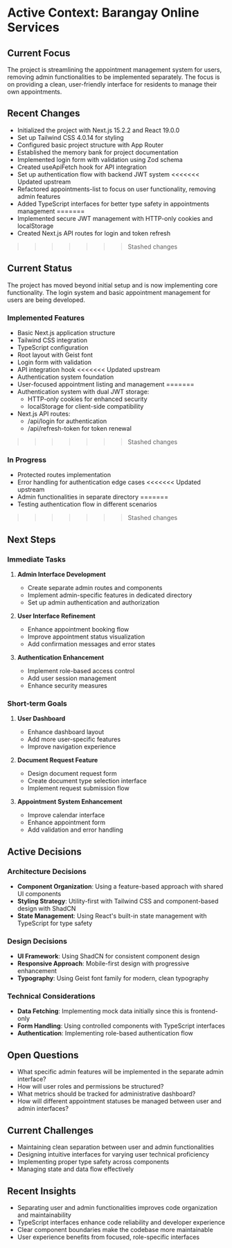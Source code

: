 # Active Context: Barangay Online Services

## Current Focus

The project is streamlining the appointment management system for users, removing admin functionalities to be implemented separately. The focus is on providing a clean, user-friendly interface for residents to manage their own appointments.

## Recent Changes

- Initialized the project with Next.js 15.2.2 and React 19.0.0
- Set up Tailwind CSS 4.0.14 for styling
- Configured basic project structure with App Router
- Established the memory bank for project documentation
- Implemented login form with validation using Zod schema
- Created useApiFetch hook for API integration
- Set up authentication flow with backend JWT system
<<<<<<< Updated upstream
- Refactored appointments-list to focus on user functionality, removing admin features
- Added TypeScript interfaces for better type safety in appointments management
=======
- Implemented secure JWT management with HTTP-only cookies and localStorage
- Created Next.js API routes for login and token refresh
>>>>>>> Stashed changes

## Current Status

The project has moved beyond initial setup and is now implementing core functionality. The login system and basic appointment management for users are being developed.

### Implemented Features

- Basic Next.js application structure
- Tailwind CSS integration
- TypeScript configuration
- Root layout with Geist font
- Login form with validation
- API integration hook
<<<<<<< Updated upstream
- Authentication system foundation
- User-focused appointment listing and management
=======
- Authentication system with dual JWT storage:
  - HTTP-only cookies for enhanced security
  - localStorage for client-side compatibility
- Next.js API routes:
  - /api/login for authentication
  - /api/refresh-token for token renewal
>>>>>>> Stashed changes

### In Progress

- Protected routes implementation
- Error handling for authentication edge cases
<<<<<<< Updated upstream
- Admin functionalities in separate directory
=======
- Testing authentication flow in different scenarios
>>>>>>> Stashed changes

## Next Steps

### Immediate Tasks

1. **Admin Interface Development**
   - Create separate admin routes and components
   - Implement admin-specific features in dedicated directory
   - Set up admin authentication and authorization

2. **User Interface Refinement**
   - Enhance appointment booking flow
   - Improve appointment status visualization
   - Add confirmation messages and error states

3. **Authentication Enhancement**
   - Implement role-based access control
   - Add user session management
   - Enhance security measures

### Short-term Goals

1. **User Dashboard**
   - Enhance dashboard layout
   - Add more user-specific features
   - Improve navigation experience

2. **Document Request Feature**
   - Design document request form
   - Create document type selection interface
   - Implement request submission flow

3. **Appointment System Enhancement**
   - Improve calendar interface
   - Enhance appointment form
   - Add validation and error handling

## Active Decisions

### Architecture Decisions

- **Component Organization**: Using a feature-based approach with shared UI components
- **Styling Strategy**: Utility-first with Tailwind CSS and component-based design with ShadCN
- **State Management**: Using React's built-in state management with TypeScript for type safety

### Design Decisions

- **UI Framework**: Using ShadCN for consistent component design
- **Responsive Approach**: Mobile-first design with progressive enhancement
- **Typography**: Using Geist font family for modern, clean typography

### Technical Considerations

- **Data Fetching**: Implementing mock data initially since this is frontend-only
- **Form Handling**: Using controlled components with TypeScript interfaces
- **Authentication**: Implementing role-based authentication flow

## Open Questions

- What specific admin features will be implemented in the separate admin interface?
- How will user roles and permissions be structured?
- What metrics should be tracked for administrative dashboard?
- How will different appointment statuses be managed between user and admin interfaces?

## Current Challenges

- Maintaining clean separation between user and admin functionalities
- Designing intuitive interfaces for varying user technical proficiency
- Implementing proper type safety across components
- Managing state and data flow effectively

## Recent Insights

- Separating user and admin functionalities improves code organization and maintainability
- TypeScript interfaces enhance code reliability and developer experience
- Clear component boundaries make the codebase more maintainable
- User experience benefits from focused, role-specific interfaces
